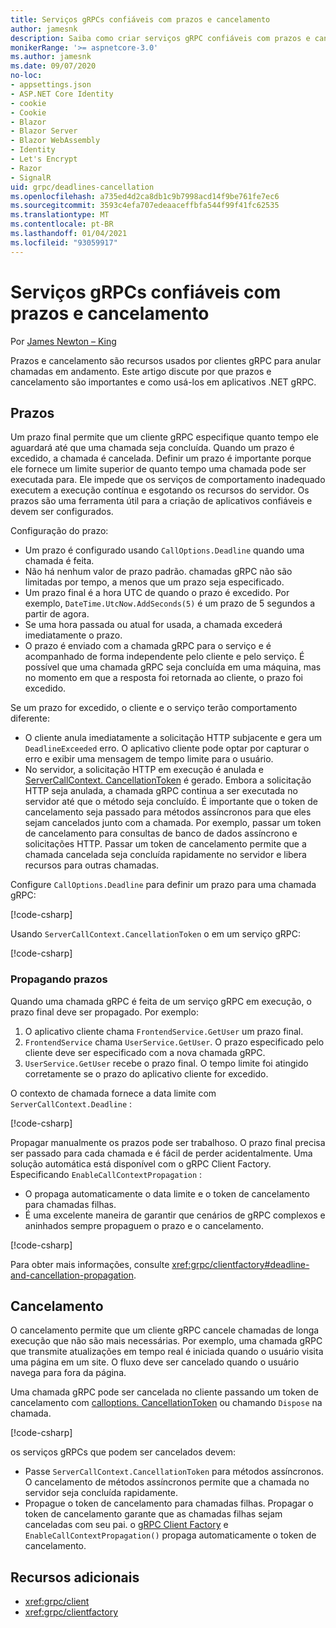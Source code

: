 ```yaml
---
title: Serviços gRPCs confiáveis com prazos e cancelamento
author: jamesnk
description: Saiba como criar serviços gRPC confiáveis com prazos e cancelamento no .NET.
monikerRange: '>= aspnetcore-3.0'
ms.author: jamesnk
ms.date: 09/07/2020
no-loc:
- appsettings.json
- ASP.NET Core Identity
- cookie
- Cookie
- Blazor
- Blazor Server
- Blazor WebAssembly
- Identity
- Let's Encrypt
- Razor
- SignalR
uid: grpc/deadlines-cancellation
ms.openlocfilehash: a735ed4d2ca8db1c9b7998acd14f9be761fe7ec6
ms.sourcegitcommit: 3593c4efa707edeaaceffbfa544f99f41fc62535
ms.translationtype: MT
ms.contentlocale: pt-BR
ms.lasthandoff: 01/04/2021
ms.locfileid: "93059917"
---
```

# <a name="reliable-grpc-services-with-deadlines-and-cancellation"></a>Serviços gRPCs confiáveis com prazos e cancelamento

Por [James Newton – King](https://twitter.com/jamesnk)

Prazos e cancelamento são recursos usados por clientes gRPC para anular chamadas em andamento. Este artigo discute por que prazos e cancelamento são importantes e como usá-los em aplicativos .NET gRPC.

## <a name="deadlines"></a>Prazos

Um prazo final permite que um cliente gRPC especifique quanto tempo ele aguardará até que uma chamada seja concluída. Quando um prazo é excedido, a chamada é cancelada. Definir um prazo é importante porque ele fornece um limite superior de quanto tempo uma chamada pode ser executada para. Ele impede que os serviços de comportamento inadequado executem a execução contínua e esgotando os recursos do servidor. Os prazos são uma ferramenta útil para a criação de aplicativos confiáveis e devem ser configurados.

Configuração do prazo:

* Um prazo é configurado usando `CallOptions.Deadline` quando uma chamada é feita.
* Não há nenhum valor de prazo padrão. chamadas gRPC não são limitadas por tempo, a menos que um prazo seja especificado.
* Um prazo final é a hora UTC de quando o prazo é excedido. Por exemplo, `DateTime.UtcNow.AddSeconds(5)` é um prazo de 5 segundos a partir de agora.
* Se uma hora passada ou atual for usada, a chamada excederá imediatamente o prazo.
* O prazo é enviado com a chamada gRPC para o serviço e é acompanhado de forma independente pelo cliente e pelo serviço. É possível que uma chamada gRPC seja concluída em uma máquina, mas no momento em que a resposta foi retornada ao cliente, o prazo foi excedido.

Se um prazo for excedido, o cliente e o serviço terão comportamento diferente:

* O cliente anula imediatamente a solicitação HTTP subjacente e gera um `DeadlineExceeded` erro. O aplicativo cliente pode optar por capturar o erro e exibir uma mensagem de tempo limite para o usuário.
* No servidor, a solicitação HTTP em execução é anulada e [ServerCallContext. CancellationToken](xref:System.Threading.CancellationToken) é gerado. Embora a solicitação HTTP seja anulada, a chamada gRPC continua a ser executada no servidor até que o método seja concluído. É importante que o token de cancelamento seja passado para métodos assíncronos para que eles sejam cancelados junto com a chamada. Por exemplo, passar um token de cancelamento para consultas de banco de dados assíncrono e solicitações HTTP. Passar um token de cancelamento permite que a chamada cancelada seja concluída rapidamente no servidor e libera recursos para outras chamadas.

Configure `CallOptions.Deadline` para definir um prazo para uma chamada gRPC:

[!code-csharp[](~/grpc/deadlines-cancellation/deadline-client.cs?highlight=7,12)]

Usando `ServerCallContext.CancellationToken` o em um serviço gRPC:

[!code-csharp[](~/grpc/deadlines-cancellation/deadline-server.cs?highlight=5)]

### <a name="propagating-deadlines"></a>Propagando prazos

Quando uma chamada gRPC é feita de um serviço gRPC em execução, o prazo final deve ser propagado. Por exemplo:

1. O aplicativo cliente chama `FrontendService.GetUser` um prazo final.
2. `FrontendService` chama `UserService.GetUser`. O prazo especificado pelo cliente deve ser especificado com a nova chamada gRPC.
3. `UserService.GetUser` recebe o prazo final. O tempo limite foi atingido corretamente se o prazo do aplicativo cliente for excedido.

O contexto de chamada fornece a data limite com `ServerCallContext.Deadline` :

[!code-csharp[](~/grpc/deadlines-cancellation/deadline-propagate.cs?highlight=7)]

Propagar manualmente os prazos pode ser trabalhoso. O prazo final precisa ser passado para cada chamada e é fácil de perder acidentalmente. Uma solução automática está disponível com o gRPC Client Factory. Especificando `EnableCallContextPropagation` :

* O propaga automaticamente o data limite e o token de cancelamento para chamadas filhas.
* É uma excelente maneira de garantir que cenários de gRPC complexos e aninhados sempre propaguem o prazo e o cancelamento.

[!code-csharp[](~/grpc/deadlines-cancellation/clientfactory-propagate.cs?highlight=6)]

Para obter mais informações, consulte <xref:grpc/clientfactory#deadline-and-cancellation-propagation>.

## <a name="cancellation"></a>Cancelamento

O cancelamento permite que um cliente gRPC cancele chamadas de longa execução que não são mais necessárias. Por exemplo, uma chamada gRPC que transmite atualizações em tempo real é iniciada quando o usuário visita uma página em um site. O fluxo deve ser cancelado quando o usuário navega para fora da página.

Uma chamada gRPC pode ser cancelada no cliente passando um token de cancelamento com [calloptions. CancellationToken](xref:System.Threading.CancellationToken) ou chamando `Dispose` na chamada.

[!code-csharp[](~/grpc/deadlines-cancellation/cancellation-client.cs?highlight=19)]

os serviços gRPCs que podem ser cancelados devem:
* Passe `ServerCallContext.CancellationToken` para métodos assíncronos. O cancelamento de métodos assíncronos permite que a chamada no servidor seja concluída rapidamente.
* Propague o token de cancelamento para chamadas filhas. Propagar o token de cancelamento garante que as chamadas filhas sejam canceladas com seu pai. o [gRPC Client Factory](xref:grpc/clientfactory) e `EnableCallContextPropagation()` propaga automaticamente o token de cancelamento.

## <a name="additional-resources"></a>Recursos adicionais

* <xref:grpc/client>
* <xref:grpc/clientfactory>
